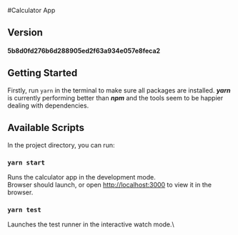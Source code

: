 #Calculator App

## Version 
#### 5b8d0fd276b6d288905ed2f63a934e057e8feca2

## Getting Started
Firstly, run `yarn` in the terminal to make sure all packages are installed. **_yarn_** is 
currently performing better than **_npm_** and the tools seem to be happier dealing with
dependencies.

## Available Scripts

In the project directory, you can run:

### `yarn start`

Runs the calculator app in the development mode.\
Browser should launch, or open [http://localhost:3000](http://localhost:3000) to view it in the browser.

### `yarn test`

Launches the test runner in the interactive watch mode.\
